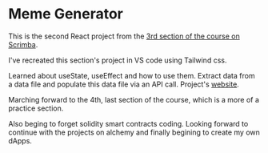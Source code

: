 # Meme Generator 
This is the second React project from the [3rd section of the course on Scrimba](https://scrimba.com/playlist/prXJpCQ). 

I've recreated this section's project in VS code using Tailwind css.

Learned about useState, useEffect and how to use them. Extract data from a data file and populate this data file via an API call.
Project's [website](https://meme-generator-five-lake.vercel.app/).

Marching forward to the 4th, last section of the course, which is a more of a practice section.

Also beging to forget solidity smart contracts coding. Looking forward to continue with the projects on alchemy and finally begining to create my own dApps.
